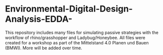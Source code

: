 # Environmental-Digital-Design-Analysis-EDDA-
This repository includes many files for simulating passive strategies with the workflow of rhino/grasshopper and Ladybug/Honeybee.
All files were created for a workshop as part of the Mittelstand 4.0 Planen und Bauen (BMWI). More will be added over time.
